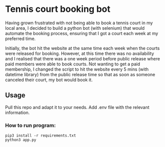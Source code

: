 # Tennis court booking bot

Having grown frustrated with not being able to book a tennis court in my local area, I decided to build a python bot (with selenium) that would automate the booking process, ensuring that I got a court each week at my preferred time.

Initially, the bot hit the website at the same time each week when the courts were released for booking. However, at this time there was no availability and  I realised that there was a one week period before public release where paid members were able to book courts. Not wanting to get a paid membership, I changed the script to hit the website every 5 mins (with datetime library) from the public release time so that as soon as someone canceled their court, my bot would book it.

## Usage

Pull this repo and adapt it to your needs. Add .env file with the relevant information.

### How to run program:

```
pip3 install -r requirements.txt
python3 app.py
```

